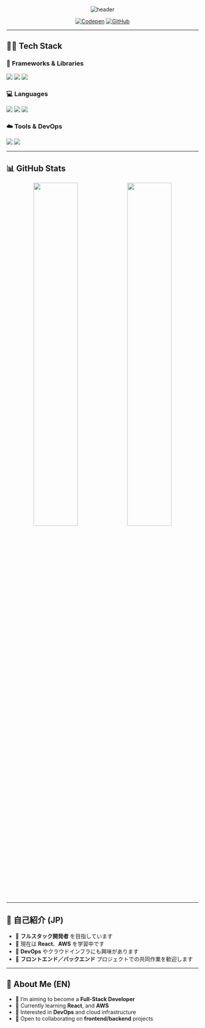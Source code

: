 <div align="center">

![header](https://capsule-render.vercel.app/api?type=soft&color=auto&text=Hello%20World!%20I'm%2023hh&fontSize=40&animation=twinkling)

[![Codepen](https://img.shields.io/badge/Codepen-grey?style=flat-square&logo=codepen&logoColor=white)](https://codepen.io/23hh)
[![GitHub](https://img.shields.io/badge/GitHub-181717?style=flat-square&logo=github&logoColor=white)](https://github.com/23hh)

</div>

---

## 👨‍💻 Tech Stack

### 🚀 Frameworks & Libraries
<div>
  <img src="https://img.shields.io/badge/Vue.js-4FC08D?style=for-the-badge&logo=vue.js&logoColor=white"/>
  <img src="https://img.shields.io/badge/React-61DAFB?style=for-the-badge&logo=react&logoColor=black"/>
  <img src="https://img.shields.io/badge/Express-000000?style=for-the-badge&logo=express&logoColor=white"/>
</div>

### 💻 Languages
<div>
  <img src="https://img.shields.io/badge/JavaScript-F7DF1E?style=for-the-badge&logo=javascript&logoColor=black"/>
  <img src="https://img.shields.io/badge/Node.js-339933?style=for-the-badge&logo=node.js&logoColor=white"/>
  <img src="https://img.shields.io/badge/Oracle-F80000?style=for-the-badge&logo=oracle&logoColor=white"/>
</div>

### ☁️ Tools & DevOps
<div>
  <img src="https://img.shields.io/badge/AWS-232F3E?style=for-the-badge&logo=amazonaws&logoColor=white"/>
  <img src="https://img.shields.io/badge/GitHub-181717?style=for-the-badge&logo=github&logoColor=white"/>
</div>

---

## 📊 GitHub Stats

<div align="center">
  <img src="https://github-readme-stats.vercel.app/api?username=23hh&show_icons=true&theme=radical" width="48%"/>
  <img src="https://github-readme-stats.vercel.app/api/top-langs/?username=23hh&layout=compact&theme=dark" width="48%"/>
</div>

---

## 📝 自己紹介 (JP)

- 🔭 **フルスタック開発者** を目指しています  
- 🌱 現在は **React**、**AWS** を学習中です  
- 👀 **DevOps** やクラウドインフラにも興味があります  
- 👯 **フロントエンド／バックエンド** プロジェクトでの共同作業を歓迎します  

---

## 📝 About Me (EN)

- 🔭 I’m aiming to become a **Full-Stack Developer**  
- 🌱 Currently learning **React**, and **AWS**  
- 👀 Interested in **DevOps** and cloud infrastructure  
- 👯 Open to collaborating on **frontend/backend** projects  

